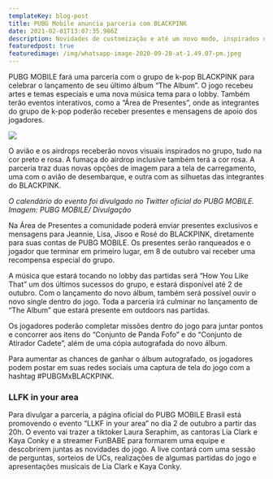 ```yaml
---
templateKey: blog-post
title: PUBG Mobile anuncia parceria com BLACKPINK
date: 2021-02-01T13:07:35.986Z
description: Novidades de customização e até um novo modo, inspirados no grupo de k-pop estarão disponíveis no game
featuredpost: true
featuredimage: /img/whatsapp-image-2020-09-28-at-1.49.07-pm.jpeg
---
```

PUBG MOBILE fará uma parceria com o grupo de k-pop BLACKPINK para celebrar o lançamento de seu último álbum “The Album”. O jogo recebeu artes e temas especiais e uma nova música tema para o lobby. Também terão eventos interativos, como a “Área de Presentes”, onde as integrantes do grupo de k-pop poderão receber presentes e mensagens de apoio dos jogadores.

![](/img/whatsapp-image-2020-09-28-at-1.49.08-pm.jpeg)

O avião e os airdrops receberão novos visuais inspirados no grupo, tudo na cor preto e rosa. A fumaça do airdrop inclusive também terá a cor rosa. A parceria traz duas novas opções de imagem para a tela de carregamento, uma com o avião de desembarque, e outra com as silhuetas das integrantes do BLACKPINK.

*O calendário do evento foi divulgado no Twitter oficial do PUBG MOBILE. Imagem: PUBG MOBILE/ Divulgação*

Na Área de Presentes a comunidade poderá enviar presentes exclusivos e mensagens para Jeannie, Lisa, Jisoo e Rosé do BLACKPINK, diretamente para suas contas de PUBG MOBILE. Os presentes serão ranqueados e o jogador que terminar em primeiro lugar, em 8 de outubro vai receber uma recompensa especial do grupo.

A música que estará tocando no lobby das partidas será “How You Like That” um dos últimos sucessos do grupo, e estará disponível até 2 de outubro. Com o lançamento do novo álbum, também será possível ouvir o novo single dentro do jogo. Toda a parceria irá culminar no lançamento de “The Album” que estará presente em outdoors nas partidas.

Os jogadores poderão completar missões dentro do jogo para juntar pontos e concorrer aos itens do “Conjunto de Panda Fofo” e do “Conjunto de Atirador Cadete”, além de uma cópia autografada do novo álbum.

Para aumentar as chances de ganhar o álbum autografado, os jogadores podem postar em suas redes sociais uma captura de tela do jogo com a hashtag #PUBGMxBLACKPINK.

### LLFK in your area          

Para divulgar a parceria, a página oficial do PUBG MOBILE Brasil está promovendo o evento “LLKF in your area” no dia 2 de outubro a partir das 20h. O evento vai trazer a tiktoker Laura Seraphim, as cantoras Lia Clark e Kaya Conky e a streamer FunBABE para formarem uma equipe e descobrirem juntas as novidades do jogo. A live contará com uma sessão de perguntas, sorteios de UCs, realizações de algumas partidas do jogo e apresentações musicais de Lia Clark e Kaya Conky.
